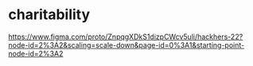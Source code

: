 # charitability

https://www.figma.com/proto/ZnpqgXDkS1dizpCWcv5uli/hackhers-22?node-id=2%3A2&scaling=scale-down&page-id=0%3A1&starting-point-node-id=2%3A2
